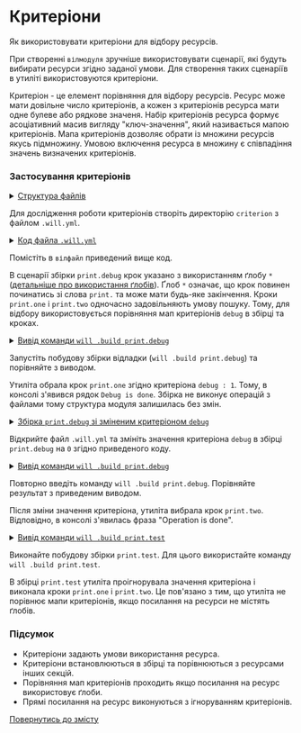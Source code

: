 # Критеріони

Як використовувати критеріони для відбору ресурсів.

При створенні `вілмодуля` зручніше використовувати сценарії, які будуть вибирати ресурси згідно заданої умови. Для створення таких сценаріїв в утиліті використовуются критеріони.

Критеріон - це елемент порівняння для відбору ресурсів. Ресурс може мати довільне число критеріонів, а кожен з критеріонів ресурса мати одне булеве або рядкове значеня. Набір критеріонів ресурса формує асоціативний масив вигляду "ключ-значення", який називається мапою критеріонів. Мапа критеріонів дозволяє обрати із множини ресурсів якусь підмножину. Умовою включення ресурса в множину є співпадіння значень визначених критеріонів.

### Застосування критеріонів

<details>
  <summary><u>Структура файлів</u></summary>

```
criterion
    └── .will.yml

```

</details>

Для дослідження роботи критеріонів створіть директорію `criterion` з файлом `.will.yml`.

<details>
  <summary><u>Код файла <code>.will.yml</code></u></summary>

```yaml
about :

    name : buildModuleWithCriterion
    description : "Output of various phrases using criterions"
    version : 0.0.1

step :

  print.one :
    shell : echo "Debug is done"
    currentPath : '.'
    criterion :
       debug : 1

  print.two :
    shell : echo "Operation is done"
    currentPath : '.'
    criterion :
       debug : 0

build :

  print.debug :
    criterion :
       debug : 1
    steps :
       - print.*

  print.test :
    criterion :
       debug : 1
    steps :
       - print.one
       - print.two
```

</details>

Помістіть в `вілфайл` приведений вище код.

В сценарії збірки `print.debug` крок указано з використанням ґлобу `*` ([детальніше про використання ґлобів](SelectorsWithGlob.md)). Ґлоб `*` означає, що крок повинен починатись зі слова `print.` та може мати будь-яке закінчення. Кроки `print.one` і `print.two` одночасно задовільняють умову пошуку. Тому, для відбору використовується порівняння мап критеріонів `debug` в збірці та кроках.

<details>
  <summary><u>Вивід команди <code>will .build print.debug</code></u></summary>

```
[user@user ~]$ will .build print.debug
...
Building print.debug
 > echo "Debug is done"
Debug is done
  Built print.debug in 0.062s

```

</details>

Запустіть побудову збірки відладки (`will .build print.debug`) та порівняйте з виводом.

Утиліта обрала крок `print.one` згідно критеріона `debug : 1`. Тому, в консолі з'явився рядок `Debug is done`. Збірка не виконує операцій з файлами тому структура модуля залишилась без змін.

<details>
    <summary><u>Збірка <code>print.debug</code> зі зміненим критеріоном <code>debug</code></u></summary>

```yaml
  print.debug :
    criterion :
       debug : 0
    steps :
       - print.*

```

</details>

Відкрийте файл `.will.yml` та змініть значення критеріона `debug` в збірці `print.debug` на `0` згідно приведеного коду.

<details>
    <summary><u>Вивід команди <code>will .build print.debug</code></u></summary>

```
[user@user ~]$ will .build print.debug
...
  Building print.debug
 > echo "Operation is done"
Operation is done
  Built print.debug in 0.102s

```

</details>

Повторно введіть команду `will .build print.debug`. Порівняйте результат з приведеним виводом.

Після зміни значення критеріона, утиліта вибрала крок `print.two`. Відповідно, в консолі з'явилась фраза "Operation is done".

<details>
  <summary><u>Вивід команди <code>will .build print.test</code></u></summary>

```
[user@user ~]$ will .build print.test
...
  Building print.test
 > echo "Debug is done"
Debug is done
 > echo "Operation is done"
Operation is done
  Built print.test in 0.132s

```

</details>

Виконайте побудову збірки `print.test`. Для цього використайте команду `will .build print.test`.

В збірці `print.test` утиліта проігнорувала значення критеріона і виконала кроки `print.one` i `print.two`. Це пов'язано з тим, що утиліта не порівнює мапи критеріонів, якщо посилання на ресурси не містять ґлобів.

### Підсумок

- Критеріони задають умови використання ресурса.
- Критеріони встановлюються в збірці та порівнюються з ресурсами інших секцій.
- Порівняння мап критеріонів проходить якщо посилання на ресурс використовує ґлоби.
- Прямі посилання на ресурс виконуються з ігноруванням критеріонів.

[Повернутись до змісту](../README.md#tutorials)
